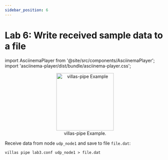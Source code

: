 ```yaml
---
sidebar_position: 6
---
```


# Lab 6: Write received sample data to a file

import AsciinemaPlayer from '@site/src/components/AsciinemaPlayer';
import 'asciinema-player/dist/bundle/asciinema-player.css';

<figure align="center">
    <img alt="villas-pipe Example" src="/img/drawio/villas_pipe_file.svg" height="180px" />
    <figcaption>villas-pipe Example.</figcaption>
</figure>

Receive data from node `udp_node1` and save to file `file.dat`:

```shell
villas pipe lab3.conf udp_node1 > file.dat
```

<AsciinemaPlayer src="/recordings/terminal/lab6.json" rows={25} cols={120} idleTimeLimit={3} preload={true} />
